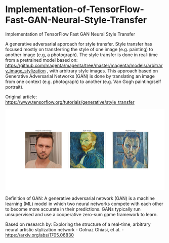 # Implementation-of-TensorFlow-Fast-GAN-Neural-Style-Transfer
Implementation of TensorFlow Fast GAN Neural Style Transfer 

A generative adversarial approach for style transfer. Style transfer has focused mostly on transferring the style of one image (e.g. painting) to another image (e.g, a photograph). The style transfer is done in real-time from a pretrained model based on: https://github.com/magenta/magenta/tree/master/magenta/models/arbitrary_image_stylization  ,  with arbitrary style images. This approach based on Generative Adversarial Networks (GAN) is done by translating an image from one context (e.g. photograph) to another (e.g. Van Gogh painting/self portrait).

Original article: https://www.tensorflow.org/tutorials/generative/style_transfer

![](https://github.com/sha256burim/Implementation-of-TensorFlow-Fast-GAN-Neural-Style-Transfer/blob/main/2222.png)

Definition of GAN: A generative adversarial network (GAN) is a machine learning (ML) model in which two neural networks compete with each other to become more accurate in their predictions. GANs typically run unsupervised and use a cooperative zero-sum game framework to learn.

Based on research by: Exploring the structure of a real-time, arbitrary neural artistic stylization network - Golnaz Ghiasi, et al. - https://arxiv.org/abs/1705.06830

